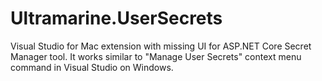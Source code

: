 # Ultramarine.UserSecrets
Visual Studio for Mac extension with missing UI for ASP.NET Core Secret Manager tool. It works similar to "Manage User Secrets" context menu command in Visual Studio on Windows. 
